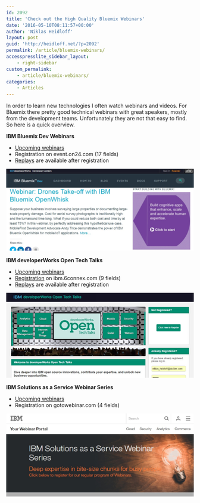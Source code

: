 ```yaml
---
id: 2092
title: 'Check out the High Quality Bluemix Webinars'
date: '2016-05-10T08:11:57+00:00'
author: 'Niklas Heidloff'
layout: post
guid: 'http://heidloff.net/?p=2092'
permalink: /article/bluemix-webinars/
accesspresslite_sidebar_layout:
    - right-sidebar
custom_permalink:
    - article/bluemix-webinars/
categories:
    - Articles
---
```


In order to learn new technologies I often watch webinars and videos. For Bluemix there pretty good technical webinars with great speakers, mostly from the development teams. Unfortunately they are not that easy to find. So here is a quick overview.

**IBM Bluemix Dev Webinars**

- [Upcoming webinars](https://developer.ibm.com/bluemix/tag/webinar/)
- Registration on event.on24.com (17 fields)
- [Replays](https://developer.ibm.com/bluemix/tag/webinar/) are available after registration

![image](/assets/img/2016/05/bluewebinars1.jpg)

**IBM developerWorks Open Tech Talks**

- [Upcoming webinars](https://developer.ibm.com/open/events/)
- [Registration](https://ibm.6connex.com/event/developerWorksOpen/login) on ibm.6connex.com (9 fields)
- [Replays](https://ibm.6connex.com/event/developerWorksOpen/login) are available after registration

![image](/assets/img/2016/05/bluewebinars2.jpg)

**IBM Solutions as a Service Webinar Series**

- [Upcoming webinars](http://www-03.ibm.com/innovation/webinars/index.html)
- Registration on gotowebinar.com (4 fields)

![image](/assets/img/2016/05/bluewebinars3.jpg)